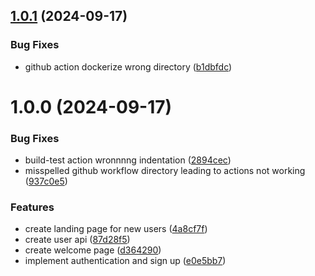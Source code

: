## [1.0.1](https://github.com/Wilfreno/chatup/compare/v1.0.0...v1.0.1) (2024-09-17)


### Bug Fixes

* github action dockerize wrong directory ([b1dbfdc](https://github.com/Wilfreno/chatup/commit/b1dbfdc3c2b18f0ddd74262dc7943ef514cd9778))

# 1.0.0 (2024-09-17)


### Bug Fixes

* build-test action wronnnng indentation ([2894cec](https://github.com/Wilfreno/chatup/commit/2894cec32fbf6580f0413a0e75c041a3b138e761))
* misspelled github workflow directory leading to actions not working ([937c0e5](https://github.com/Wilfreno/chatup/commit/937c0e5390deb4b8227574351e2bab1717a1d3c5))


### Features

* create landing page for new users ([4a8cf7f](https://github.com/Wilfreno/chatup/commit/4a8cf7fc33df8b3ce4ac66e4075ebdab7747f0f6))
* create user api ([87d28f5](https://github.com/Wilfreno/chatup/commit/87d28f512e839d13b86be6aac0a3ae9fd353d0bc))
* create welcome page ([d364290](https://github.com/Wilfreno/chatup/commit/d364290fdf0d6540eb721296de24b15977e5a188))
* implement authentication and sign up ([e0e5bb7](https://github.com/Wilfreno/chatup/commit/e0e5bb7809022e060725aaf9e93d7fc5e1b34214))
